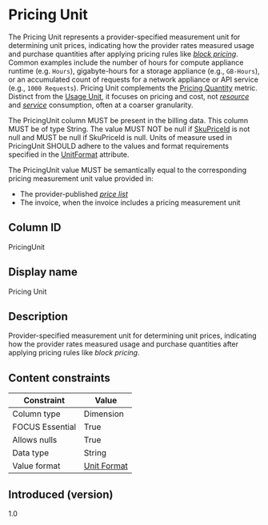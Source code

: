 # Pricing Unit

The Pricing Unit represents a provider-specified measurement unit for determining unit prices, indicating how the provider rates measured usage and purchase quantities after applying pricing rules like [*block pricing*](#glossary:block-pricing). Common examples include the number of hours for compute appliance runtime (e.g. `Hours`), gigabyte-hours for a storage appliance (e.g., `GB-Hours`), or an accumulated count of requests for a network appliance or API service (e.g., `1000 Requests`). Pricing Unit complements the [Pricing Quantity](#pricingquantity) metric. Distinct from the [Usage Unit](#usageunit), it focuses on pricing and cost, not [*resource*](#glossary:resource) and [*service*](#glossary:service) consumption, often at a coarser granularity.

The PricingUnit column MUST be present in the billing data. This column MUST be of type String. The value MUST NOT be null if [SkuPriceId](#skupriceid) is not null and MUST be null if SkuPriceId is null. Units of measure used in PricingUnit SHOULD adhere to the values and format requirements specified in the [UnitFormat](#unitformat) attribute.

The PricingUnit value MUST be semantically equal to the corresponding pricing measurement unit value provided in:

* The provider-published [*price list*](#glossary:price-list)
* The invoice, when the invoice includes a pricing measurement unit

## Column ID

PricingUnit

## Display name

Pricing Unit

## Description

Provider-specified measurement unit for determining unit prices, indicating how the provider rates measured usage and purchase quantities after applying pricing rules like *block pricing*.

## Content constraints

| Constraint      | Value                   |
|-----------------|-------------------------|
| Column type     | Dimension               |
| FOCUS Essential | True                    |
| Allows nulls    | True                    |
| Data type       | String                  |
| Value format    | [Unit Format](#unitformat) |

## Introduced (version)

1.0
